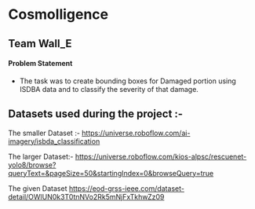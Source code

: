 # Cosmolligence
## Team Wall_E

#### Problem Statement
- The task was to create bounding boxes for Damaged portion using ISDBA data and to classify the severity of that damage.

## Datasets used during the project :- 

The smaller Dataset :-
https://universe.roboflow.com/ai-imagery/isbda_classification

The larger Dataset:- 
https://universe.roboflow.com/kios-alpsc/rescuenet-yolo8/browse?queryText=&pageSize=50&startingIndex=0&browseQuery=true

The given Dataset
https://eod-grss-ieee.com/dataset-detail/OWlUN0k3T0tnNVo2Rk5mNjFxTkhwZz09
